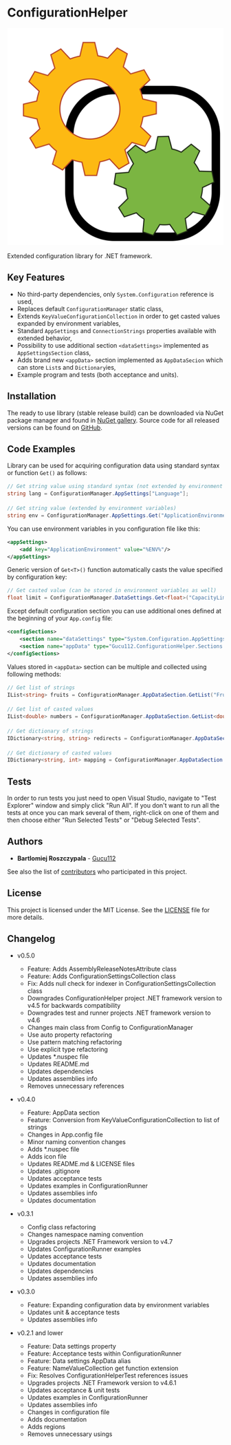 # ConfigurationHelper

![ConfigurationHelper](ConfigurationHelperIcon.svg)

Extended configuration library for .NET framework.

## Key Features

- No third-party dependencies, only `System.Configuration` reference is used,
- Replaces default `ConfigurationManager` static class,
- Extends `KeyValueConfigurationCollection` in order to get casted values expanded by environment variables,
- Standard `AppSettings` and `ConnectionStrings` properties available with extended behavior,
- Possibility to use additional section `<dataSettings>` implemented as `AppSettingsSection` class,
- Adds brand new `<appData>` section implemented as `AppDataSecion` which can store `List`s and `Dictionary`ies,
- Example program and tests (both acceptance and units).

## Installation

The ready to use library (stable release build) can be downloaded via NuGet package manager and found in [NuGet gallery](https://www.nuget.org/packages/ConfigurationHelper). Source code for all released versions can be found on [GitHub](https://github.com/gucu112/ConfigurationHelper/releases).

## Code Examples

Library can be used for acquiring configuration data using standard syntax or function `Get()` as follows:
```csharp
// Get string value using standard syntax (not extended by environment variables)
string lang = ConfigurationManager.AppSettings["Language"];

// Get string value (extended by environment variables)
string env = ConfigurationManager.AppSettings.Get("ApplicationEnvironment");
```

You can use environment variables in you configuration file like this:
```xml
<appSettings>
    <add key="ApplicationEnvironment" value="%ENV%"/>
</appSettings>
```

Generic version of `Get<T>()` function automatically casts the value specified by configuration key:
```csharp
// Get casted value (can be stored in environment variables as well)
float limit = ConfigurationManager.DataSettings.Get<float>("CapacityLimit");
```

Except default configuration section you can use additional ones defined at the beginning of your `App.config` file:
```xml
<configSections>
    <section name="dataSettings" type="System.Configuration.AppSettingsSection"/>
    <section name="appData" type="Gucu112.ConfigurationHelper.Sections.AppData.AppDataSection, ConfigurationHelper"/>
</configSections>
```

Values stored in `<appData>` section can be multiple and collected using following methods:
```csharp
// Get list of strings
IList<string> fruits = ConfigurationManager.AppDataSection.GetList("FruitsList");

// Get list of casted values
IList<double> numbers = ConfigurationManager.AppDataSection.GetList<double>("AcceptedNumbers");

// Get dictionary of strings
IDictionary<string, string> redirects = ConfigurationManager.AppDataSection.GetDictionary("RedirectionTable");

// Get dictionary of casted values
IDictionary<string, int> mapping = ConfigurationManager.AppDataSection.GetDictionary<int>("WordToNumberMapping");
```

## Tests

In order to run tests you just need to open Visual Studio, navigate to "Test Explorer" window and simply click "Run All". If you don't want to run all the tests at once you can mark several of them, right-click on one of them and then choose either "Run Selected Tests" or "Debug Selected Tests".

## Authors

- **Bartlomiej Roszczypala** - [Gucu112](https://github.com/Gucu112)

See also the list of [contributors](https://github.com/Gucu112/ConfigurationHelper/contributors) who participated in this project.

## License

This project is licensed under the MIT License. See the [LICENSE](LICENSE) file for more details.

## Changelog

- v0.5.0
  - Feature: Adds AssemblyReleaseNotesAttribute class
  - Feature: Adds ConfigurationSettingsCollection class
  - Fix: Adds null check for indexer in ConfigurationSettingsCollection class
  - Downgrades ConfigurationHelper project .NET framework version to v4.5 for backwards compatibility
  - Downgrades test and runner projects .NET framework version to v4.6
  - Changes main class from Config to ConfigurationManager
  - Use auto property refactoring
  - Use pattern matching refactoring
  - Use explicit type refactoring
  - Updates *.nuspec file
  - Updates README.md
  - Updates dependencies
  - Updates assemblies info
  - Removes unnecessary references

- v0.4.0
  - Feature: AppData section
  - Feature: Conversion from KeyValueConfigurationCollection to list of strings
  - Changes in App.config file
  - Minor naming convention changes
  - Adds *.nuspec file
  - Adds icon file
  - Updates README.md & LICENSE files
  - Updates .gitignore
  - Updates acceptance tests
  - Updates examples in ConfigurationRunner
  - Updates assemblies info
  - Updates documentation

- v0.3.1
  - Config class refactoring
  - Changes namespace naming convention
  - Upgrades projects .NET Framework version to v4.7
  - Updates ConfigurationRunner examples
  - Updates acceptance tests
  - Updates documentation
  - Updates dependencies
  - Updates assemblies info

- v0.3.0
  - Feature: Expanding configuration data by environment variables 
  - Updates unit & acceptance tests 
  - Updates assemblies info

- v0.2.1 and lower
  - Feature: Data settings property
  - Feature: Acceptance tests within ConfigurationRunner
  - Feature: Data settings AppData alias
  - Feature: NameValueCollection get function extension
  - Fix: Resolves ConfigurationHelperTest references issues
  - Upgrades projects .NET Framework version to v4.6.1
  - Updates acceptance & unit tests
  - Updates examples in ConfigurationRunner
  - Updates assemblies info
  - Changes in configuration file
  - Adds documentation
  - Adds regions
  - Removes unnecessary usings
